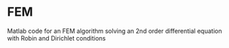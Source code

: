 # FEM
Matlab code for an FEM algorithm solving an 2nd order differential equation with Robin and Dirichlet conditions
